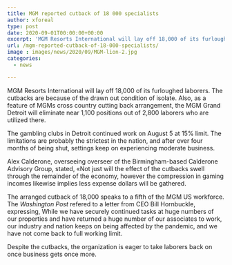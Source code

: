 ```yaml
---
title: MGM reported cutback of 18 000 specialists
author: xforeal 
type: post
date: 2020-09-01T00:00:00+00:00
excerpt: 'MGM Resorts International will lay off 18,000 of its furloughed workers '
url: /mgm-reported-cutback-of-18-000-specialists/
image : images/news/2020/09/MGM-lion-2.jpg
categories:
  - news

---
```

MGM Resorts International will lay off 18,000 of its furloughed laborers. The cutbacks are because of the drawn out condition of isolate. Also, as a feature of MGMs cross country cutting back arrangement, the MGM Grand Detroit will eliminate near 1,100 positions out of 2,800 laborers who are utilized there. 

The gambling clubs in Detroit continued work on August 5 at 15&percnt; limit. The limitations are probably the strictest in the nation, and after over four months of being shut, settings keep on experiencing moderate business. 

Alex Calderone, overseeing overseer of the Birmingham-based Calderone Advisory Group, stated, &#171;Not just will the effect of the cutbacks swell through the remainder of the economy, however the compression in gaming incomes likewise implies less expense dollars will be gathered. 

The arranged cutback of 18,000 speaks to a fifth of the MGM US workforce. The _Washington Post_ refered to a letter from CEO Bill Hornbuckle, expressing, While we have securely continued tasks at huge numbers of our properties and have returned a huge number of our associates to work, our industry and nation keeps on being affected by the pandemic, and we have not come back to full working limit. 

Despite the cutbacks, the organization is eager to take laborers back on once business gets once more.